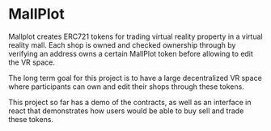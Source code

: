 # MallPlot

Mallplot creates ERC721 tokens for trading virtual reality property in a virtual reality mall. 
Each shop is owned and checked ownership through by verifying an address owns a certain MallPlot token before allowing to edit the VR space.

The long term goal for this project is to have a large decentralized VR space where participants can own and edit their shops through these tokens.

This project so far has a demo of the contracts, as well as an interface in react that demonstrates how users would be able to buy sell and trade these tokens.
